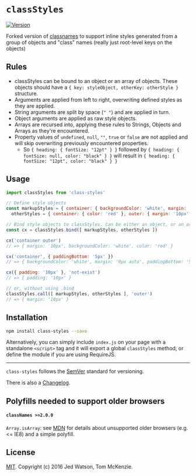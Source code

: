 `classStyles`
===========

[![Version](http://img.shields.io/npm/v/class-styles.svg)](https://www.npmjs.org/package/class-styles)

Forked version of [classnames](https://github.com/JedWatson/classnames) to
support inline styles generated from a group of objects and "class" names
(really just root-level keys on the objects)

## Rules

* classStyles can be bound to an object or an array of objects. These objects
  should have a `{ key: styleObject, otherKey: otherStyle }` structure.
* Arguments are applied from left to right, overwriting defined styles as they
  are applied.
* String arguments are split by space (`" "`) and are applied in turn.
* Object arguments are applied as raw style objects.
* Arrays are recursed into, applying these rules to Strings, Objects and Arrays
  as they're encountered.
* Property values of `undefined`, `null`, `""`, `true` or `false` are not
  applied and will skip overwriting previously encountered properties.
  * So `{ heading: { fontSize: "12pt" } }` followed by
    `{ heading: { fontSize: null, color: "black" } }` will result in
    `{ heading: { fontSize: "12pt", color: "black" } }`

## Usage

```js
import classStyles from 'class-styles'

// Define style objects
const markupStyles = { container: { backgroundColor: 'white', margin: '0px auto' } },
  otherStyles = { container: { color: 'red' }, outer: { margin: '10px' } }

// Bind style objects to classStyles. Can be either an object, or an array of objects.
const cx = classStyles.bind([ markupStyles, otherStyles ])

cx('container outer')
// => { margin: '10px', backgroundColor: 'white', color: 'red' }

cx('container', { paddingBottom: '5px' })
// => { backgroundColor: 'white', margin: '0px auto', paddingBottom: '5px' }

cx({ padding: '10px' }, 'not-exist')
// => { padding: '10px' }

// or, without using .bind
classStyles.call([ markupStyles, otherStyles ], 'outer')
// => { margin: '10px' }

```

## Installation

```sh
npm install class-styles --save
```

Alternatively, you can simply include `index.js` on your page with a standalone
`<script>` tag and it will export a global `classStyles` method, or define the
module if you are using RequireJS.

---

`class-styles` follows the [SemVer](http://semver.org/) standard for versioning.

There is also a [Changelog](https://github.com/grrowl/class-styles/blob/master/HISTORY.md).


## Polyfills needed to support older browsers

#### `classNames >=2.0.0`

`Array.isArray`: see [MDN](https://developer.mozilla.org/en-US/docs/Web/JavaScript/Reference/Global_Objects/Array/isArray) for details about unsupported older browsers (e.g. <= IE8) and a simple polyfill.

## License

[MIT](LICENSE). Copyright (c) 2016 Jed Watson, Tom McKenzie.
